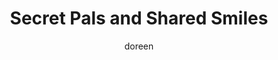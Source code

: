 ---
title: Secret Pals and Shared Smiles
slug: secret-pals-and-shared-smiles
excerpt: A letter-writing program connecting seniors and students created lasting friendships and proved that the smallest gestures can weave generations together.
feature_image:
  alt: Handwritten letters scattered on a weathered wooden table
  width: 1536
  height: 1024
  url: /images/uploads/friends.png
html_content: >-
  Yesterday was a day that filled my heart. It was one I had circled on the calendar and carried with anticipation. The reason was simple: the <strong>Secret Pal Pizza Party</strong> at our local Paintearth Lodge.


  Two years ago, with the help of our Castor & District Family Community Support Services and funding from the Rural Mental Health Network, I started a program to connect seniors and students through letter writing. At first, I wasn't sure how it would be received. But I knew how powerful the act of writing a letter could be. For many seniors, it was once their only form of communication. For students, it was something entirely new.


  Thanks to the Lodge Recreation Coordinator and an enthusiastic Grade 7/8 teacher, the idea took root. Letters began to pass back and forth, signed with playful names like <em>Mickey and Minnie</em> or <em>Adam and Eve</em>. Stories were shared that might otherwise have been lost. Seniors received something in the mail other than bills. Students discovered the simple joy of pen and paper. And both groups gained a friend they didn't yet know by face.


  Yesterday, the waiting ended. Secret Pals met one another over slices of pizza. The smiles were infectious, the conversations lively, and the connections complete.


  My heart was full. And I know I wasn't the only one.


  <strong>Sometimes the smallest gestures — a letter, a story, a shared laugh — can weave generations together.</strong>
published_at: 2025-05-24T13:47:00.000Z
category: community
tags:
  - intergenerational
  - community
  - programs
  - connection
author: doreen
---